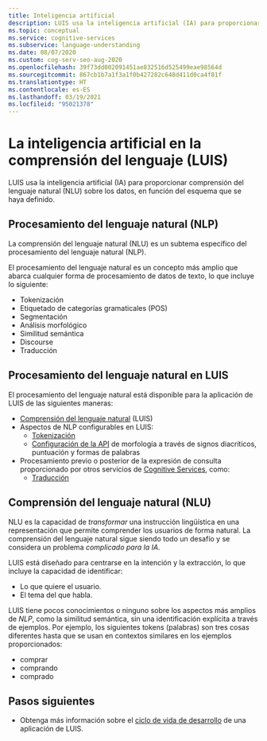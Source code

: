 ```yaml
---
title: Inteligencia artificial
description: LUIS usa la inteligencia artificial (IA) para proporcionar comprensión del lenguaje sobre los datos, en función del esquema que se haya definido.
ms.topic: conceptual
ms.service: cognitive-services
ms.subservice: language-understanding
ms.date: 08/07/2020
ms.custom: cog-serv-seo-aug-2020
ms.openlocfilehash: 39f73dd002091451ae832516d525499eae98564d
ms.sourcegitcommit: 867cb1b7a1f3a1f0b427282c648d411d0ca4f81f
ms.translationtype: HT
ms.contentlocale: es-ES
ms.lasthandoff: 03/19/2021
ms.locfileid: "95021378"
---
```

# <a name="artificial-intelligence-in-language-understanding-luis"></a>La inteligencia artificial en la comprensión del lenguaje (LUIS)

LUIS usa la inteligencia artificial (IA) para proporcionar comprensión del lenguaje natural (NLU) sobre los datos, en función del esquema que se haya definido.

## <a name="natural-language-processing-nlp"></a>Procesamiento del lenguaje natural (NLP)

La comprensión del lenguaje natural (NLU) es un subtema específico del procesamiento del lenguaje natural (NLP).

El procesamiento del lenguaje natural es un concepto más amplio que abarca cualquier forma de procesamiento de datos de texto, lo que incluye lo siguiente:

* Tokenización
* Etiquetado de categorías gramaticales (POS)
* Segmentación
* Análisis morfológico
* Similitud semántica
* Discourse
* Traducción

## <a name="natural-language-processing-in-luis"></a>Procesamiento del lenguaje natural en LUIS

El procesamiento del lenguaje natural está disponible para la aplicación de LUIS de las siguientes maneras:
* [Comprensión del lenguaje natural](#natural-language-processing-nlp) (LUIS)
* Aspectos de NLP configurables en LUIS:
    * [Tokenización](luis-language-support.md#tokenization)
    * [Configuración de la API](luis-reference-application-settings.md) de morfología a través de signos diacríticos, puntuación y formas de palabras
* Procesamiento previo o posterior de la expresión de consulta proporcionado por otros servicios de [Cognitive Services](../what-are-cognitive-services.md), como:
    * [Traducción](../translator/translator-info-overview.md)

## <a name="natural-language-understanding-nlu"></a>Comprensión del lenguaje natural (NLU)

NLU es la capacidad de _transformar_ una instrucción lingüística en una representación que permite comprender los usuarios de forma natural. La comprensión del lenguaje natural sigue siendo todo un desafío y se considera un problema _complicado para la IA_.

LUIS está diseñado para centrarse en la intención y la extracción, lo que incluye la capacidad de identificar:
* Lo que quiere el usuario.
* El tema del que habla.

LUIS tiene pocos conocimientos o ninguno sobre los aspectos más amplios de _NLP_, como la similitud semántica, sin una identificación explícita a través de ejemplos. Por ejemplo, los siguientes tokens (palabras) son tres cosas diferentes hasta que se usan en contextos similares en los ejemplos proporcionados:

* comprar
* comprando
* comprado

## <a name="next-steps"></a>Pasos siguientes

* Obtenga más información sobre el [ciclo de vida de desarrollo](luis-concept-app-iteration.md) de una aplicación de LUIS.